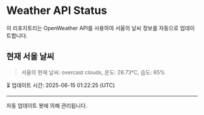 
# Weather API Status

이 리포지토리는 OpenWeather API를 사용하여 서울의 날씨 정보를 자동으로 업데이트합니다.

## 현재 서울 날씨
> 서울의 현재 날씨: overcast clouds, 온도: 26.73°C, 습도: 65%

⏳ 업데이트 시간: 2025-06-15 01:22:25 (UTC)

---
자동 업데이트 봇에 의해 관리됩니다.
